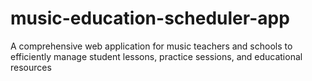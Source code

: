 # music-education-scheduler-app
A comprehensive web application for music teachers and schools to efficiently manage student lessons, practice sessions, and educational resources
